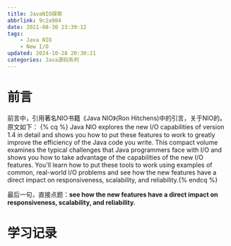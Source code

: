```yaml
---
title: JavaNIO探索
abbrlink: 9c2a984
date: 2021-08-30 23:39:12
tags:
    - Java NIO
    - New I/O
updated: 2024-10-28 20:30:21
categories: Java源码系列
---
```


# 前言
前言中，引用著名NIO书籍《Java NIO》(Ron Hitchens)中的引言，关于NIO的。原文如下：
{% cq %} Java NIO explores the new I/O capabilities of version 1.4 in detail and shows you how to put these features to work to greatly improve the efficiency of the Java code you write. This compact volume examines the typical challenges that Java programmers face with I/O and shows you how to take advantage of the capabilities of the new I/O features. You'll learn how to put these tools to work using examples of common, real-world I/O problems and see how the new features have a direct impact on responsiveness, scalability, and reliability.{% endcq %}

最后一句，直接点题：**see how the new features have a direct impact on responsiveness, scalability, and reliability.**

<!-- more -->

# 学习记录